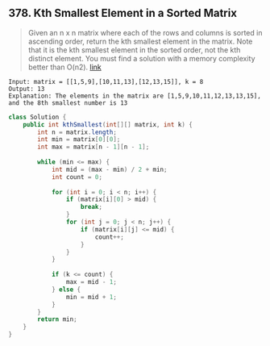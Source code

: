 ## 378. Kth Smallest Element in a Sorted Matrix
> Given an n x n matrix where each of the rows and columns is sorted in ascending order, return the kth smallest element in the matrix. Note that it is the kth smallest element in the sorted order, not the kth distinct element. You must find a solution with a memory complexity better than O(n2). [link](https://leetcode.com/problems/kth-smallest-element-in-a-sorted-matrix/)
```
Input: matrix = [[1,5,9],[10,11,13],[12,13,15]], k = 8
Output: 13
Explanation: The elements in the matrix are [1,5,9,10,11,12,13,13,15], and the 8th smallest number is 13
```
```java
class Solution {
    public int kthSmallest(int[][] matrix, int k) {
		int n = matrix.length;
        int min = matrix[0][0];
		int max = matrix[n - 1][n - 1];
		
		while (min <= max) {
			int mid = (max - min) / 2 + min;
			int count = 0;
			
			for (int i = 0; i < n; i++) {
				if (matrix[i][0] > mid) {
					break;
				}
				for (int j = 0; j < n; j++) {
					if (matrix[i][j] <= mid) {
						count++;
					}
				}
			}
			
			if (k <= count) {
				max = mid - 1;
			} else {
				min = mid + 1;
			}
		}
		return min;
    }
}
```
